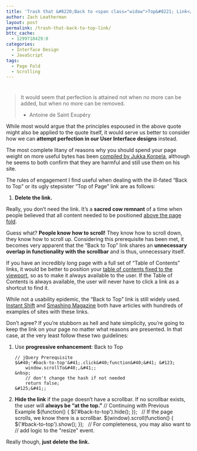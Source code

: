 ```yaml
---
title: 'Trash that &#8220;Back to <span class="widow">Top&#8221; Link</span>'
author: Zach Leatherman
layout: post
permalink: /trash-that-back-to-top-link/
bttc_cache:
  - 1299718429:0
categories:
  - Interface Design
  - JavaScript
tags:
  - Page Fold
  - Scrolling
---
```

# 

> It would seem that perfection is attained not when no more can be added, but when no more can be removed.
> 
> - Antoine de Saint Exupéry

  
  
While most would argue that the principles espoused in the above quote might also be applied to the quote itself, it would serve us better to consider how we can **attempt perfection in our User Interface designs** instead.

The most complete litany of reasons why you should spend your page weight on more useful bytes has been [compiled by Jukka Korpela][1], although he seems to both confirm that they are harmful and still use them on his site.

 [1]: http://www.cs.tut.fi/~jkorpela/www/totop.html

The rules of engagement I find useful when dealing with the ill-fated “Back to Top” or its ugly stepsister “Top of Page” link are as follows:

1.  **Delete the link.**

Really, you don’t need the link. It’s a **sacred cow remnant** of a time when people believed that all content needed to be positioned [above the page fold][2].

 [2]: http://iampaddy.com/lifebelow600/

Guess what? **People know how to scroll!** They know how to scroll down, they know how to scroll up. Considering this prerequisite has been met, it becomes very apparent that the “Back to Top” link shares an **unnecessary overlap in functionality with the scrollbar** and is thus, unnecessary itself.

If you have an incredibly long page with a full set of “Table of Contents” links, it would be better to position your [table of contents fixed to the viewport][3], so as to make it always available to the user. If the Table of Contents is always available, the user will never have to click a link as a shortcut to find it.

 [3]: http://jqueryfordesigners.com/fixed-floating-elements/

While not a usability epidemic, the “Back to Top” link is still widely used. [Instant Shift][4] and [Smashing Magazine][5] both have articles with hundreds of examples of sites with these links.

 [4]: http://www.instantshift.com/2009/07/14/90-creative-back-to-top-links-and-best-practices/
 [5]: http://www.smashingmagazine.com/2008/11/27/short-story-about-top-links/

Don’t agree? If you’re stubborn as hell and hate simplicity, you’re going to keep the link on your page no matter what reasons are presented. In that case, at the very least follow these two guidelines:

1.  Use **progressive enhancement**:     Back to Top
    
        // jQuery Prerequisite
        $&#40;'#back-to-top'&#41;.click&#40;function&#40;&#41; &#123;
            window.scrollTo&#40;,&#41;;
        &nbsp;
            // don't change the hash if not needed
            return false;
        &#125;&#41;;

2.  **Hide the link** if the page doesn’t have a scrollbar. If no scrollbar exists, the user will **always be “at the top.”**     // Continuing with Previous Example
        $&#40;function&#40;&#41; &#123;
            $&#40;'#back-to-top'&#41;.hide&#40;&#41;;
        &#125;&#41;;
        &nbsp;
        // If the page scrolls, we know there is a scrollbar.
        $&#40;window&#41;.scroll&#40;function&#40;&#41; &#123;
            $&#40;'#back-to-top'&#41;.show&#40;&#41;;
        &#125;&#41;;
        &nbsp;
        // For completeness, you may also want to
        //   add logic to the "resize" event.

Really though, **just delete the link.**